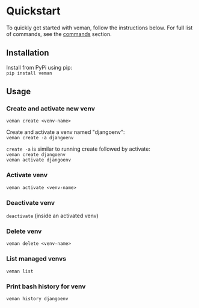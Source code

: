 # Quickstart

To quickly get started with veman, follow the instructions below.
For full list of commands, see the [commands](commands.md) section.

## Installation
Install from PyPi using pip:  
`pip install veman`

## Usage
### Create and activate new venv
`veman create <venv-name>`

Create and activate a venv named "djangoenv":  
`veman create -a djangoenv`

`create -a` is similar to running create followed by activate:  
`veman create djangoenv`  
`veman activate djangoenv`

### Activate venv
`veman activate <venv-name>`

### Deactivate venv
`deactivate` (inside an activated venv)

### Delete venv
`veman delete <venv-name>`

### List managed venvs
`veman list`

### Print bash history for venv
`veman history djangoenv`


